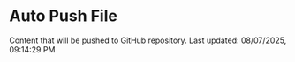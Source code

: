 # Auto Push File

Content that will be pushed to GitHub repository.
Last updated: 08/07/2025, 09:14:29 PM
